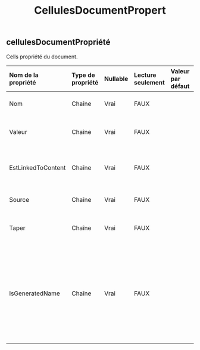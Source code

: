 ﻿---
title: CellulesDocumentPropert
second_title: Aspose.Cells Cloud Documen
type: docs
url: /fr/specification/model/cellsdocumentproperty/
description: "Aspose.Cells Spécification du modèle cloud : CellsDocumentProperty. Gérez sans effort Excel et d'autres feuilles de calcul avec des fonctionnalités telles que l'ouverture, la génération, l'édition, le fractionnement, la fusion, la comparaison et la conversion."
kwords: Excel, Office, feuille de calcul, Cloud REST API, CellsDocumentProperty
weight: 50
---
## **cellulesDocumentPropriété**

 Cells propriété du document.

| Nom de la propriété| Type de propriété| Nullable| Lecture seulement| Valeur par défaut| Description|
|:- |:- |:- |:- |:- |:- |
| Nom| Chaîne| Vrai| FAUX|| Renvoie le nom de la propriété.|
| Valeur| Chaîne| Vrai| FAUX|| Obtient ou définit la valeur de la propriété.|
| EstLinkedToContent| Chaîne| Vrai| FAUX|| Indique si cette propriété est liée au contenu|
| Source| Chaîne| Vrai| FAUX|| La source du contenu lié.|
| Taper| Chaîne| Vrai| FAUX|| Obtient le type de données de la propriété.|
| IsGeneratedName| Chaîne| Vrai| FAUX|| Renvoie vrai si cette propriété n'a pas de nom dans le stockage OLE2 et qu'un nom unique a été généré uniquement pour le public API.|

